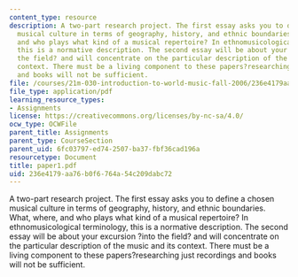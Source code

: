 ```yaml
---
content_type: resource
description: A two-part research project. The first essay asks you to define a chosen
  musical culture in terms of geography, history, and ethnic boundaries. What, where,
  and who plays what kind of a musical repertoire? In ethnomusicological terminology,
  this is a normative description. The second essay will be about your excursion ?into
  the field? and will concentrate on the particular description of the music and its
  context. There must be a living component to these papers?researching just recordings
  and books will not be sufficient.
file: /courses/21m-030-introduction-to-world-music-fall-2006/236e4179aa76b0f6764a54c209dabc72_paper1.pdf
file_type: application/pdf
learning_resource_types:
- Assignments
license: https://creativecommons.org/licenses/by-nc-sa/4.0/
ocw_type: OCWFile
parent_title: Assignments
parent_type: CourseSection
parent_uid: 6fc03797-ed74-2507-ba37-fbf36cad196a
resourcetype: Document
title: paper1.pdf
uid: 236e4179-aa76-b0f6-764a-54c209dabc72
---
```

A two-part research project. The first essay asks you to define a chosen musical culture in terms of geography, history, and ethnic boundaries. What, where, and who plays what kind of a musical repertoire? In ethnomusicological terminology, this is a normative description. The second essay will be about your excursion ?into the field? and will concentrate on the particular description of the music and its context. There must be a living component to these papers?researching just recordings and books will not be sufficient.